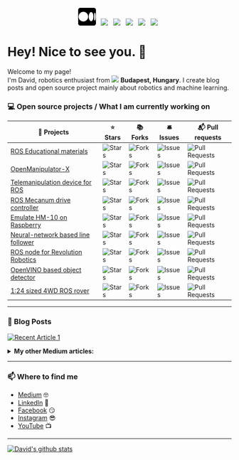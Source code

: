 <p align='center'>
<a href="https://medium.com/@david.dudas"><img height="40" src="https://github.com/dudasdavid/dudasdavid/blob/main/icon/medium.svg"></a>&nbsp;&nbsp;
<a href="https://www.linkedin.com/in/dudasdavid/"><img height="40" src="https://github.com/dudasdavid/dudasdavid/blob/main/icon/linkedin.svg"></a>&nbsp;&nbsp;
<a href="https://www.buymeacoffee.com/dudasdavid"><img height="40" src="https://github.com/dudasdavid/dudasdavid/blob/main/icon/coffee-cup.svg"></a>&nbsp;&nbsp;
<a href="https://www.youtube.com/channel/UCIlLU4F6OjgSLKGHUTe-_Kw"><img height="40" src="https://github.com/dudasdavid/dudasdavid/blob/main/icon/youtube.svg"></a>&nbsp;&nbsp;
<a href="https://instagram.com/ddudas"><img height="40" src="https://github.com/dudasdavid/dudasdavid/blob/main/icon/instagram.svg"></a>&nbsp;&nbsp;
<a href="https://www.facebook.com/dudasd/"><img height="40" src="https://github.com/dudasdavid/dudasdavid/blob/main/icon/facebook.svg"></a>&nbsp;&nbsp;
</p>

# Hey! Nice to see you. 👋

Welcome to my page! </br> I'm David, robotics enthusiast from <img src="https://raw.githubusercontent.com/dudasdavid/dudasdavid/main/icon/hungary.svg" width="13"/> <b>Budapest, Hungary</b>.
I create blog posts and open source project mainly about robotics and machine learning.

### 💻 Open source projects / What I am currently working on
<!--
      <td><img alt="Stars" src="https://img.shields.io/github/stars/dudasdavid/open_manipulator?style=flat-square&labelColor=343b41"/></td>
      <td><img alt="Forks" src="https://img.shields.io/github/forks/dudasdavid/open_manipulator?style=flat-square&labelColor=343b41"/></td>
      <td><img alt="Issues" src="https://img.shields.io/github/issues/dudasdavid/open_manipulator?style=flat-square&labelColor=343b41"/></td>
      <td><img alt="Pull Requests" src="https://img.shields.io/github/issues-pr/dudasdavid/open_manipulator?style=flat-square&labelColor=343b41"/></td>

https://github.com/hungarianrobot/Project-2-Mapping
-->


| 🚀 Projects                                                                           | ⭐ Stars | 📚 Forks | 🛎 Issues | 📬 Pull requests |
|----------------------------------------------------------------------------------------|----------|-----------|----------|-------------------|
| [ROS Educational materials](https://github.com/hungarianrobot)                         | <img alt="Stars" src="https://img.shields.io/github/stars/hungarianrobot/Project-2-Mapping?style=flat-square&labelColor=343b41"/> | <img alt="Forks" src="https://img.shields.io/github/forks/hungarianrobot/Project-2-Mapping?style=flat-square&labelColor=343b41"/> | <img alt="Issues" src="https://img.shields.io/github/issues/hungarianrobot/Project-2-Mapping?style=flat-square&labelColor=343b41"/> | <img alt="Pull Requests" src="https://img.shields.io/github/issues-pr/hungarianrobot/Project-2-Mapping?style=flat-square&labelColor=343b41"/> |
| [OpenManipulator-X](https://github.com/dudasdavid/open_manipulator)                    | <img alt="Stars" src="https://img.shields.io/github/stars/dudasdavid/open_manipulator?style=flat-square&labelColor=343b41"/> | <img alt="Forks" src="https://img.shields.io/github/forks/dudasdavid/open_manipulator?style=flat-square&labelColor=343b41"/> | <img alt="Issues" src="https://img.shields.io/github/issues/dudasdavid/open_manipulator?style=flat-square&labelColor=343b41"/> | <img alt="Pull Requests" src="https://img.shields.io/github/issues-pr/dudasdavid/open_manipulator?style=flat-square&labelColor=343b41"/> |
| [Telemanipulation device for ROS](https://github.com/dudasdavid/HapticDevice)          | <img alt="Stars" src="https://img.shields.io/github/stars/dudasdavid/HapticDevice?style=flat-square&labelColor=343b41"/> | <img alt="Forks" src="https://img.shields.io/github/forks/dudasdavid/HapticDevice?style=flat-square&labelColor=343b41"/> | <img alt="Issues" src="https://img.shields.io/github/issues/dudasdavid/HapticDevice?style=flat-square&labelColor=343b41"/> | <img alt="Pull Requests" src="https://img.shields.io/github/issues-pr/dudasdavid/HapticDevice?style=flat-square&labelColor=343b41"/> |
| [ROS Mecanum drive controller](https://github.com/dudasdavid/mecanum_drive)          | <img alt="Stars" src="https://img.shields.io/github/stars/dudasdavid/mecanum_drive?style=flat-square&labelColor=343b41"/> | <img alt="Forks" src="https://img.shields.io/github/forks/dudasdavid/mecanum_drive?style=flat-square&labelColor=343b41"/> | <img alt="Issues" src="https://img.shields.io/github/issues/dudasdavid/mecanum_drive?style=flat-square&labelColor=343b41"/> | <img alt="Pull Requests" src="https://img.shields.io/github/issues-pr/dudasdavid/mecanum_drive?style=flat-square&labelColor=343b41"/> |
| [Emulate HM-10 on Raspberry](https://github.com/dudasdavid/Raspberry-HM-10)          | <img alt="Stars" src="https://img.shields.io/github/stars/dudasdavid/Raspberry-HM-10?style=flat-square&labelColor=343b41"/> | <img alt="Forks" src="https://img.shields.io/github/forks/dudasdavid/Raspberry-HM-10?style=flat-square&labelColor=343b41"/> | <img alt="Issues" src="https://img.shields.io/github/issues/dudasdavid/Raspberry-HM-10?style=flat-square&labelColor=343b41"/> | <img alt="Pull Requests" src="https://img.shields.io/github/issues-pr/dudasdavid/Raspberry-HM-10?style=flat-square&labelColor=343b41"/> |
| [Neural-network based line follower](https://github.com/dudasdavid/line_follower)      | <img alt="Stars" src="https://img.shields.io/github/stars/dudasdavid/line_follower?style=flat-square&labelColor=343b41"/> | <img alt="Forks" src="https://img.shields.io/github/forks/dudasdavid/line_follower?style=flat-square&labelColor=343b41"/> | <img alt="Issues" src="https://img.shields.io/github/issues/dudasdavid/line_follower?style=flat-square&labelColor=343b41"/> | <img alt="Pull Requests" src="https://img.shields.io/github/issues-pr/dudasdavid/line_follower?style=flat-square&labelColor=343b41"/> |
| [ROS node for Revolution Robotics](https://github.com/dudasdavid/revvyframework_ros)   | <img alt="Stars" src="https://img.shields.io/github/stars/dudasdavid/revvyframework_ros?style=flat-square&labelColor=343b41"/> | <img alt="Forks" src="https://img.shields.io/github/forks/dudasdavid/revvyframework_ros?style=flat-square&labelColor=343b41"/> | <img alt="Issues" src="https://img.shields.io/github/issues/dudasdavid/revvyframework_ros?style=flat-square&labelColor=343b41"/> | <img alt="Pull Requests" src="https://img.shields.io/github/issues-pr/dudasdavid/revvyframework_ros?style=flat-square&labelColor=343b41"/> |
| [OpenVINO based object detector](https://github.com/dudasdavid/OpenVINO-ObjectDetector)| <img alt="Stars" src="https://img.shields.io/github/stars/dudasdavid/OpenVINO-ObjectDetector?style=flat-square&labelColor=343b41"/> | <img alt="Forks" src="https://img.shields.io/github/forks/dudasdavid/OpenVINO-ObjectDetector?style=flat-square&labelColor=343b41"/> | <img alt="Issues" src="https://img.shields.io/github/issues/dudasdavid/OpenVINO-ObjectDetector?style=flat-square&labelColor=343b41"/> | <img alt="Pull Requests" src="https://img.shields.io/github/issues-pr/dudasdavid/OpenVINO-ObjectDetector?style=flat-square&labelColor=343b41"/> |
| [1:24 sized 4WD ROS rover](https://github.com/dudasdavid/4WD-ROS-Rover)                | <img alt="Stars" src="https://img.shields.io/github/stars/dudasdavid/4WD-ROS-Rover?style=flat-square&labelColor=343b41"/> | <img alt="Forks" src="https://img.shields.io/github/forks/dudasdavid/4WD-ROS-Rover?style=flat-square&labelColor=343b41"/> | <img alt="Issues" src="https://img.shields.io/github/issues/dudasdavid/4WD-ROS-Rover?style=flat-square&labelColor=343b41"/> | <img alt="Pull Requests" src="https://img.shields.io/github/issues-pr/dudasdavid/4WD-ROS-Rover?style=flat-square&labelColor=343b41"/> |


---

### 📰 Blog Posts
<a target="_blank" href="https://github-readme-medium-recent-article.vercel.app/medium/@david.dudas/1"><img src="https://github-readme-medium-recent-article.vercel.app/medium/@david.dudas/1" alt="Recent Article 1"></a>
 
<details>
<summary><strong>My other Medium articles:</strong></summary>
 
<a target="_blank" href="https://github-readme-medium-recent-article.vercel.app/medium/@david.dudas/0"><img src="https://github-readme-medium-recent-article.vercel.app/medium/@david.dudas/0" alt="Recent Article 0"></a>
  
<a target="_blank" href="https://github-readme-medium-recent-article.vercel.app/medium/@david.dudas/2"><img src="https://github-readme-medium-recent-article.vercel.app/medium/@david.dudas/2" alt="Recent Article 2"></a>
</details>

---

### 📫 Where to find me
- [Medium](https://medium.com/@david.dudas) 🤓
- [LinkedIn](https://www.linkedin.com/in/dudasdavid/) 💼
- [Facebook](https://www.facebook.com/dudasd/) 😏
- [Instagram](https://instagram.com/ddudas) 😎
- [YouTube](https://www.youtube.com/channel/UCIlLU4F6OjgSLKGHUTe-_Kw) 📺

---

[![David's github stats](https://github-readme-stats.vercel.app/api?username=dudasdavid&count_private=true&show_icons=true&theme=tokyonight&hide_rank=false)](https://github.com/anuraghazra/github-readme-stats)
<!--
[![Top Langs](https://github-readme-stats.vercel.app/api/top-langs/?username=dudasdavid&layout=compact&hide=g-code,assembly,html&langs_count=8)](https://github.com/anuraghazra/github-readme-stats)
-->



<!--
**dudasdavid/dudasdavid** is a ✨ _special_ ✨ repository because its `README.md` (this file) appears on your GitHub profile.

Here are some ideas to get you started:

- 🔭 I’m currently working on ...
- 🌱 I’m currently learning ...
- 👯 I’m looking to collaborate on ...
- 🤔 I’m looking for help with ...
- 💬 Ask me about ...
- 📫 How to reach me: ...
- 😄 Pronouns: ...
- ⚡ Fun fact: ...
-->

